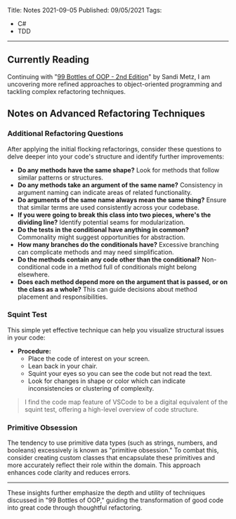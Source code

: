 Title: Notes 2021-09-05
Published: 09/05/2021
Tags:
  - C#
  - TDD
---

## Currently Reading

Continuing with "[99 Bottles of OOP - 2nd Edition](https://sandimetz.com/99bottles)" by Sandi Metz, I am uncovering more refined approaches to object-oriented programming and tackling complex refactoring techniques.

## Notes on Advanced Refactoring Techniques

### Additional Refactoring Questions

After applying the initial flocking refactorings, consider these questions to delve deeper into your code's structure and identify further improvements:

- **Do any methods have the same shape?** Look for methods that follow similar patterns or structures.
- **Do any methods take an argument of the same name?** Consistency in argument naming can indicate areas of related functionality.
- **Do arguments of the same name always mean the same thing?** Ensure that similar terms are used consistently across your codebase.
- **If you were going to break this class into two pieces, where's the dividing line?** Identify potential seams for modularization.
- **Do the tests in the conditional have anything in common?** Commonality might suggest opportunities for abstraction.
- **How many branches do the conditionals have?** Excessive branching can complicate methods and may need simplification.
- **Do the methods contain any code other than the conditional?** Non-conditional code in a method full of conditionals might belong elsewhere.
- **Does each method depend more on the argument that is passed, or on the class as a whole?** This can guide decisions about method placement and responsibilities.

### Squint Test

This simple yet effective technique can help you visualize structural issues in your code:

- **Procedure:**
  - Place the code of interest on your screen.
  - Lean back in your chair.
  - Squint your eyes so you can see the code but not read the text.
  - Look for changes in shape or color which can indicate inconsistencies or clustering of complexity.

> I find the code map feature of VSCode to be a digital equivalent of the squint test, offering a high-level overview of code structure.

### Primitive Obsession

The tendency to use primitive data types (such as strings, numbers, and booleans) excessively is known as "primitive obsession." To combat this, consider creating custom classes that encapsulate these primitives and more accurately reflect their role within the domain. This approach enhances code clarity and reduces errors.

---

These insights further emphasize the depth and utility of techniques discussed in "99 Bottles of OOP," guiding the transformation of good code into great code through thoughtful refactoring.